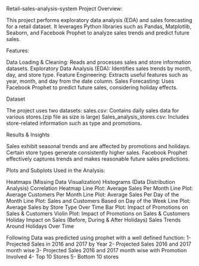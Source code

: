 Retail-sales-analysis-system
Project Overview:

This project performs exploratory data analysis (EDA) and sales forecasting for a retail dataset. It leverages Python libraries such as Pandas, Matplotlib, Seaborn, and Facebook Prophet to analyze sales trends and predict future sales.

Features:

Data Loading & Cleaning: Reads and processes sales and store information datasets.
Exploratory Data Analysis (EDA): Identifies sales trends by month, day, and store type.
Feature Engineering: Extracts useful features such as year, month, and day from the date column.
Sales Forecasting: Uses Facebook Prophet to predict future sales, considering holiday effects.

Dataset

The project uses two datasets:
sales.csv: Contains daily sales data for various stores.(zip file as size is large)
Sales_analysis_stores.csv: Includes store-related information such as type and promotions.

Results & Insights

Sales exhibit seasonal trends and are affected by promotions and holidays.
Certain store types generate consistently higher sales.
Facebook Prophet effectively captures trends and makes reasonable future sales predictions.

Plots and Subplots Used in the Analysis:

Heatmaps (Missing Data Visualization)
Histograms (Data Distribution Analysis)
Correlation Heatmap
Line Plot: Average Sales Per Month
Line Plot: Average Customers Per Month
Line Plot: Average Sales Per Day of the Month
Line Plot: Sales and Customers Based on Day of the Week
Line Plot: Average Sales by Store Type Over Time
Bar Plot: Impact of Promotions on Sales & Customers
Violin Plot: Impact of Promotions on Sales & Customers
Holiday Impact on Sales (Before, During & After Holidays)
Sales Trends Around Holidays Over Time

Following Data was predicted using prophet with a well defined function:
1- Projected Sales in 2016 and 2017 by Year 
2- Projected Sales 2016 and 2017 month wise 
3- Projected Sales 2016 and 2017 month wise with Promotion Involved
4- Top 10 Stores
5- Bottom 10 stores
